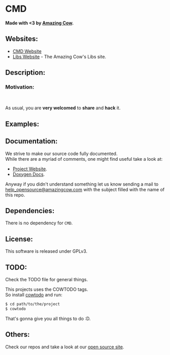 # CMD

**Made with <3 by [Amazing Cow](http://www.amazingcow.com).**



<!-- ####################################################################### -->
<!-- ####################################################################### -->

## Websites:

* [CMD Website](http://opensource.amazingcow.com/libs/cmd/)
* [Libs Website](http://opensource.amazingcow.com/libs/) - 
The Amazing Cow's Libs site.



<!-- ####################################################################### -->
<!-- ####################################################################### -->

## Description:


### Motivation:

<br>

As usual, you are **very welcomed** to **share** and **hack** it.



<!-- ####################################################################### -->
<!-- ####################################################################### -->

## Examples:


<!-- ####################################################################### -->
<!-- ####################################################################### -->

## Documentation:

We strive to make our source code fully documented.   
While there are a myriad of comments, one might find useful take a look at:

* [Project Website](http://opensource.amazingcow.com/libs/cmd/).
* [Doxygen Docs](http://opensource.amazingcow.com/libs/cmd/doxygen/).

Anyway if you didn't understand something let us know sending a mail to  
[help_opensource@amazingcow.com]() with the subject filled with the
name of this repo.



<!-- ####################################################################### -->
<!-- ####################################################################### -->

## Dependencies:

There is no dependency for ```CMD```.



<!-- ####################################################################### -->
<!-- ####################################################################### -->

## License:

This software is released under GPLv3.



<!-- ####################################################################### -->
<!-- ####################################################################### -->

## TODO:

Check the TODO file for general things.

This projects uses the COWTODO tags.   
So install [cowtodo](http://www.github.com/AmazingCow-Tools/COWTODO) and run:

``` bash
$ cd path/to/the/project
$ cowtodo 
```

That's gonna give you all things to do :D.



<!-- ####################################################################### -->
<!-- ####################################################################### -->

## Others:

Check our repos and take a look at our 
[open source site](http://opensource.amazingcow.com).
